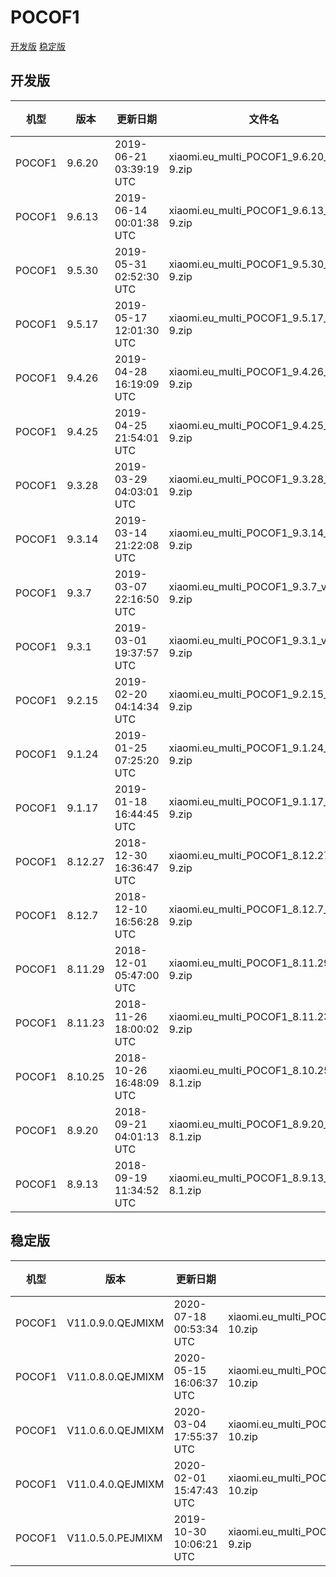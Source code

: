 # POCOF1
[开发版](#开发版)  [稳定版](#稳定版)
## 开发版
| 机型 | 版本 | 更新日期 | 文件名 | 大小 | 下载链接 |
| ---- | ---- | ---- | ---- | ---- | ---- |
| POCOF1 | 9.6.20 | 2019-06-21 03:39:19 UTC | xiaomi.eu_multi_POCOF1_9.6.20_v10-9.zip | 1.9 GB | [SourceForge](https://sourceforge.net/projects/xiaomi-eu-multilang-miui-roms/files/xiaomi.eu/MIUI-WEEKLY-RELEASES/9.6.20/xiaomi.eu_multi_POCOF1_9.6.20_v10-9.zip/download) |
| POCOF1 | 9.6.13 | 2019-06-14 00:01:38 UTC | xiaomi.eu_multi_POCOF1_9.6.13_v10-9.zip | 1.9 GB | [SourceForge](https://sourceforge.net/projects/xiaomi-eu-multilang-miui-roms/files/xiaomi.eu/MIUI-WEEKLY-RELEASES/9.6.13/xiaomi.eu_multi_POCOF1_9.6.13_v10-9.zip/download) |
| POCOF1 | 9.5.30 | 2019-05-31 02:52:30 UTC | xiaomi.eu_multi_POCOF1_9.5.30_v10-9.zip | 1.9 GB | [SourceForge](https://sourceforge.net/projects/xiaomi-eu-multilang-miui-roms/files/xiaomi.eu/MIUI-WEEKLY-RELEASES/9.5.30/xiaomi.eu_multi_POCOF1_9.5.30_v10-9.zip/download) |
| POCOF1 | 9.5.17 | 2019-05-17 12:01:30 UTC | xiaomi.eu_multi_POCOF1_9.5.17_v10-9.zip | 1.9 GB | [SourceForge](https://sourceforge.net/projects/xiaomi-eu-multilang-miui-roms/files/xiaomi.eu/MIUI-WEEKLY-RELEASES/9.5.17/xiaomi.eu_multi_POCOF1_9.5.17_v10-9.zip/download) |
| POCOF1 | 9.4.26 | 2019-04-28 16:19:09 UTC | xiaomi.eu_multi_POCOF1_9.4.26_v10-9.zip | 1.9 GB | [SourceForge](https://sourceforge.net/projects/xiaomi-eu-multilang-miui-roms/files/xiaomi.eu/MIUI-WEEKLY-RELEASES/9.4.26/xiaomi.eu_multi_POCOF1_9.4.26_v10-9.zip/download) |
| POCOF1 | 9.4.25 | 2019-04-25 21:54:01 UTC | xiaomi.eu_multi_POCOF1_9.4.25_v10-9.zip | 1.9 GB | [SourceForge](https://sourceforge.net/projects/xiaomi-eu-multilang-miui-roms/files/xiaomi.eu/MIUI-WEEKLY-RELEASES/9.4.25/xiaomi.eu_multi_POCOF1_9.4.25_v10-9.zip/download) |
| POCOF1 | 9.3.28 | 2019-03-29 04:03:01 UTC | xiaomi.eu_multi_POCOF1_9.3.28_v10-9.zip | 1.9 GB | [SourceForge](https://sourceforge.net/projects/xiaomi-eu-multilang-miui-roms/files/xiaomi.eu/MIUI-WEEKLY-RELEASES/9.3.28/xiaomi.eu_multi_POCOF1_9.3.28_v10-9.zip/download) |
| POCOF1 | 9.3.14 | 2019-03-14 21:22:08 UTC | xiaomi.eu_multi_POCOF1_9.3.14_v10-9.zip | 1.8 GB | [SourceForge](https://sourceforge.net/projects/xiaomi-eu-multilang-miui-roms/files/xiaomi.eu/MIUI-WEEKLY-RELEASES/9.3.14/xiaomi.eu_multi_POCOF1_9.3.14_v10-9.zip/download) |
| POCOF1 | 9.3.7 | 2019-03-07 22:16:50 UTC | xiaomi.eu_multi_POCOF1_9.3.7_v10-9.zip | 1.9 GB | [SourceForge](https://sourceforge.net/projects/xiaomi-eu-multilang-miui-roms/files/xiaomi.eu/MIUI-WEEKLY-RELEASES/9.3.7/xiaomi.eu_multi_POCOF1_9.3.7_v10-9.zip/download) |
| POCOF1 | 9.3.1 | 2019-03-01 19:37:57 UTC | xiaomi.eu_multi_POCOF1_9.3.1_v10-9.zip | 1.9 GB | [SourceForge](https://sourceforge.net/projects/xiaomi-eu-multilang-miui-roms/files/xiaomi.eu/MIUI-WEEKLY-RELEASES/9.3.1/xiaomi.eu_multi_POCOF1_9.3.1_v10-9.zip/download) |
| POCOF1 | 9.2.15 | 2019-02-20 04:14:34 UTC | xiaomi.eu_multi_POCOF1_9.2.15_v10-9.zip | 1.8 GB | [SourceForge](https://sourceforge.net/projects/xiaomi-eu-multilang-miui-roms/files/xiaomi.eu/MIUI-WEEKLY-RELEASES/9.2.15/xiaomi.eu_multi_POCOF1_9.2.15_v10-9.zip/download) |
| POCOF1 | 9.1.24 | 2019-01-25 07:25:20 UTC | xiaomi.eu_multi_POCOF1_9.1.24_v10-9.zip | 1.7 GB | [SourceForge](https://sourceforge.net/projects/xiaomi-eu-multilang-miui-roms/files/xiaomi.eu/MIUI-WEEKLY-RELEASES/9.1.24/xiaomi.eu_multi_POCOF1_9.1.24_v10-9.zip/download) |
| POCOF1 | 9.1.17 | 2019-01-18 16:44:45 UTC | xiaomi.eu_multi_POCOF1_9.1.17_v10-9.zip | 1.7 GB | [SourceForge](https://sourceforge.net/projects/xiaomi-eu-multilang-miui-roms/files/xiaomi.eu/MIUI-WEEKLY-RELEASES/9.1.17/xiaomi.eu_multi_POCOF1_9.1.17_v10-9.zip/download) |
| POCOF1 | 8.12.27 | 2018-12-30 16:36:47 UTC | xiaomi.eu_multi_POCOF1_8.12.27_v10-9.zip | 1.6 GB | [SourceForge](https://sourceforge.net/projects/xiaomi-eu-multilang-miui-roms/files/xiaomi.eu/MIUI-WEEKLY-RELEASES/8.12.27/xiaomi.eu_multi_POCOF1_8.12.27_v10-9.zip/download) |
| POCOF1 | 8.12.7 | 2018-12-10 16:56:28 UTC | xiaomi.eu_multi_POCOF1_8.12.7_v10-9.zip | 1.6 GB | [SourceForge](https://sourceforge.net/projects/xiaomi-eu-multilang-miui-roms/files/xiaomi.eu/MIUI-WEEKLY-RELEASES/8.12.7/xiaomi.eu_multi_POCOF1_8.12.7_v10-9.zip/download) |
| POCOF1 | 8.11.29 | 2018-12-01 05:47:00 UTC | xiaomi.eu_multi_POCOF1_8.11.29_v10-9.zip | 1.6 GB | [SourceForge](https://sourceforge.net/projects/xiaomi-eu-multilang-miui-roms/files/xiaomi.eu/MIUI-WEEKLY-RELEASES/8.11.29/xiaomi.eu_multi_POCOF1_8.11.29_v10-9.zip/download) |
| POCOF1 | 8.11.23 | 2018-11-26 18:00:02 UTC | xiaomi.eu_multi_POCOF1_8.11.23_v10-9.zip | 1.6 GB | [SourceForge](https://sourceforge.net/projects/xiaomi-eu-multilang-miui-roms/files/xiaomi.eu/MIUI-WEEKLY-RELEASES/8.11.23/xiaomi.eu_multi_POCOF1_8.11.23_v10-9.zip/download) |
| POCOF1 | 8.10.25 | 2018-10-26 16:48:09 UTC | xiaomi.eu_multi_POCOF1_8.10.25_v10-8.1.zip | 1.7 GB | [SourceForge](https://sourceforge.net/projects/xiaomi-eu-multilang-miui-roms/files/xiaomi.eu/MIUI-WEEKLY-RELEASES/8.10.25/xiaomi.eu_multi_POCOF1_8.10.25_v10-8.1.zip/download) |
| POCOF1 | 8.9.20 | 2018-09-21 04:01:13 UTC | xiaomi.eu_multi_POCOF1_8.9.20_v10-8.1.zip | 1.7 GB | [SourceForge](https://sourceforge.net/projects/xiaomi-eu-multilang-miui-roms/files/xiaomi.eu/MIUI-WEEKLY-RELEASES/8.9.20/xiaomi.eu_multi_POCOF1_8.9.20_v10-8.1.zip/download) |
| POCOF1 | 8.9.13 | 2018-09-19 11:34:52 UTC | xiaomi.eu_multi_POCOF1_8.9.13_v10-8.1.zip | 1.7 GB | [SourceForge](https://sourceforge.net/projects/xiaomi-eu-multilang-miui-roms/files/xiaomi.eu/MIUI-WEEKLY-RELEASES/8.9.13/xiaomi.eu_multi_POCOF1_8.9.13_v10-8.1.zip/download) |
## 稳定版
| 机型 | 版本 | 更新日期 | 文件名 | 大小 | 下载链接 |
| ---- | ---- | ---- | ---- | ---- | ---- |
| POCOF1 | V11.0.9.0.QEJMIXM | 2020-07-18 00:53:34 UTC | xiaomi.eu_multi_POCOF1_V11.0.9.0.QEJMIXM_v11-10.zip | 2.0 GB | [SourceForge](https://sourceforge.net/projects/xiaomi-eu-multilang-miui-roms/files/xiaomi.eu/MIUI-STABLE-RELEASES/MIUIv11/xiaomi.eu_multi_POCOF1_V11.0.9.0.QEJMIXM_v11-10.zip/download) |
| POCOF1 | V11.0.8.0.QEJMIXM | 2020-05-15 16:06:37 UTC | xiaomi.eu_multi_POCOF1_V11.0.8.0.QEJMIXM_v11-10.zip | 2.0 GB | [SourceForge](https://sourceforge.net/projects/xiaomi-eu-multilang-miui-roms/files/xiaomi.eu/MIUI-STABLE-RELEASES/MIUIv11/xiaomi.eu_multi_POCOF1_V11.0.8.0.QEJMIXM_v11-10.zip/download) |
| POCOF1 | V11.0.6.0.QEJMIXM | 2020-03-04 17:55:37 UTC | xiaomi.eu_multi_POCOF1_V11.0.6.0.QEJMIXM_v11-10.zip | 2.0 GB | [SourceForge](https://sourceforge.net/projects/xiaomi-eu-multilang-miui-roms/files/xiaomi.eu/MIUI-STABLE-RELEASES/MIUIv11/xiaomi.eu_multi_POCOF1_V11.0.6.0.QEJMIXM_v11-10.zip/download) |
| POCOF1 | V11.0.4.0.QEJMIXM | 2020-02-01 15:47:43 UTC | xiaomi.eu_multi_POCOF1_V11.0.4.0.QEJMIXM_v11-10.zip | 1.9 GB | [SourceForge](https://sourceforge.net/projects/xiaomi-eu-multilang-miui-roms/files/xiaomi.eu/MIUI-STABLE-RELEASES/MIUIv11/xiaomi.eu_multi_POCOF1_V11.0.4.0.QEJMIXM_v11-10.zip/download) |
| POCOF1 | V11.0.5.0.PEJMIXM | 2019-10-30 10:06:21 UTC | xiaomi.eu_multi_POCOF1_V11.0.5.0.PEJMIXM_v11-9.zip | 1.8 GB | [SourceForge](https://sourceforge.net/projects/xiaomi-eu-multilang-miui-roms/files/xiaomi.eu/MIUI-STABLE-RELEASES/MIUIv11/xiaomi.eu_multi_POCOF1_V11.0.5.0.PEJMIXM_v11-9.zip/download) |
